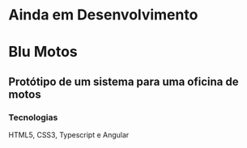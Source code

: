 # Ainda em Desenvolvimento

# Blu Motos

## Protótipo de um sistema para uma oficina de motos

### Tecnologias 
HTML5, CSS3, Typescript e Angular

